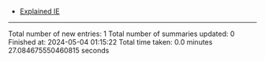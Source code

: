 - [Explained IE](markdown_files/Explained_IE.md)



 ************************************************* 
Total number of new entries: 1
Total number of summaries updated: 0
Finished at: 2024-05-04 01:15:22
Total time taken: 0.0 minutes 27.084675550460815 seconds
